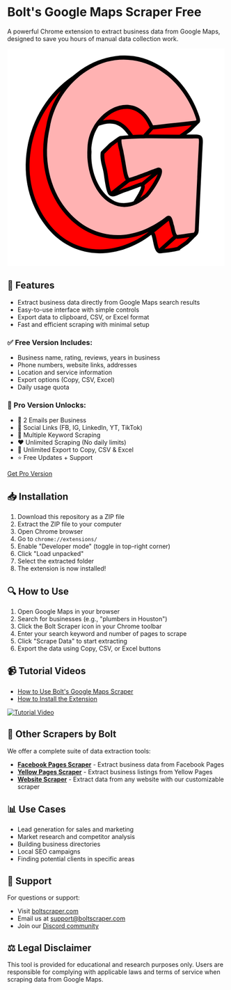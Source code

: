 # Bolt's Google Maps Scraper Free

A powerful Chrome extension to extract business data from Google Maps, designed to save you hours of manual data collection work.

![Bolt's Google Maps Scraper](assets/logo.png)

## 🚀 Features

- Extract business data directly from Google Maps search results
- Easy-to-use interface with simple controls
- Export data to clipboard, CSV, or Excel format
- Fast and efficient scraping with minimal setup

### ✅ Free Version Includes:
- Business name, rating, reviews, years in business
- Phone numbers, website links, addresses
- Location and service information
- Export options (Copy, CSV, Excel)
- Daily usage quota

### 💎 Pro Version Unlocks:
- 📧 2 Emails per Business
- 🔗 Social Links (FB, IG, LinkedIn, YT, TikTok)
- 🎯 Multiple Keyword Scraping
- ❤️ Unlimited Scraping (No daily limits)
- 💾 Unlimited Export to Copy, CSV & Excel
- ⭐ Free Updates + Support

[Get Pro Version](https://boltscraper.com/google-maps-scraper)

## 📥 Installation

1. Download this repository as a ZIP file
2. Extract the ZIP file to your computer
3. Open Chrome browser
4. Go to `chrome://extensions/`
5. Enable "Developer mode" (toggle in top-right corner)
6. Click "Load unpacked"
7. Select the extracted folder
8. The extension is now installed!

## 🔍 How to Use

1. Open Google Maps in your browser
2. Search for businesses (e.g., "plumbers in Houston")
3. Click the Bolt Scraper icon in your Chrome toolbar
4. Enter your search keyword and number of pages to scrape
5. Click "Scrape Data" to start extracting
6. Export the data using Copy, CSV, or Excel buttons

## 📹 Tutorial Videos

- [How to Use Bolt's Google Maps Scraper](https://www.youtube.com/watch?v=k034WMELOiI)
- [How to Install the Extension](https://www.youtube.com/watch?v=Pv_1JtS_ojw)

<a href="https://www.youtube.com/watch?v=k034WMELOiI">
  <img src="https://img.youtube.com/vi/k034WMELOiI/maxresdefault.jpg" alt="Tutorial Video" width="600">
</a>

## 🔄 Other Scrapers by Bolt

We offer a complete suite of data extraction tools:

- **[Facebook Pages Scraper](https://boltscraper.com/facebook-scraper)** - Extract business data from Facebook Pages
- **[Yellow Pages Scraper](https://boltscraper.com/yellowpages-scraper)** - Extract business listings from Yellow Pages
- **[Website Scraper](https://boltscraper.com/website-scraper)** - Extract data from any website with our customizable scraper

## 📊 Use Cases

- Lead generation for sales and marketing
- Market research and competitor analysis
- Building business directories
- Local SEO campaigns
- Finding potential clients in specific areas

## 💬 Support

For questions or support:
- Visit [boltscraper.com](https://boltscraper.com/contact-us)
- Email us at support@boltscraper.com
- Join our [Discord community](https://discord.gg/boltscraper)

## ⚖️ Legal Disclaimer

This tool is provided for educational and research purposes only. Users are responsible for complying with applicable laws and terms of service when scraping data from Google Maps. 
